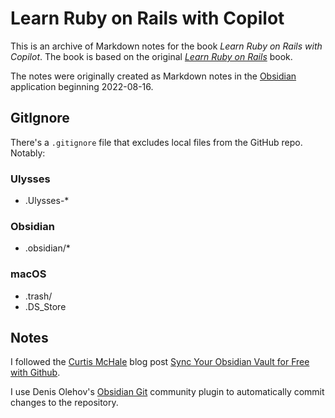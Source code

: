 # Learn Ruby on Rails with Copilot

This is an archive of Markdown notes for the book *Learn Ruby on Rails with Copilot*. The book is based on the original [*Learn Ruby on Rails*](https://learn-rails.com/) book.

The notes were originally created as Markdown notes in the [Obsidian](https://obsidian.md/) application beginning 2022-08-16.

## GitIgnore

There's a `.gitignore` file that excludes local files from the GitHub repo. Notably:

### Ulysses
- .Ulysses-*

### Obsidian
- .obsidian/*

### macOS
- .trash/
- .DS_Store

## Notes

I followed the [Curtis McHale](https://curtismchale.ca/) blog post [Sync Your Obsidian Vault for Free with Github](https://curtismchale.ca/2022/05/18/sync-your-obsidian-vault-for-free-with-github/).

I use Denis Olehov's [Obsidian Git](https://github.com/denolehov/obsidian-git) community plugin to automatically commit changes to the repository.